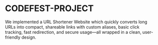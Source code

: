 # CODEFEST-PROJECT
We implemented a URL Shortener Website which quickly converts long URLs into compact, shareable links with custom aliases, basic click tracking, fast redirection, and secure usage—all wrapped in a clean, user-friendly design.
